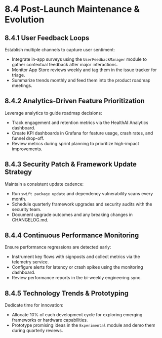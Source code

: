 # 8.4 Post-Launch Maintenance & Evolution

## 8.4.1 User Feedback Loops
Establish multiple channels to capture user sentiment:
- Integrate in-app surveys using the `UserFeedbackManager` module to gather contextual feedback after major interactions.
- Monitor App Store reviews weekly and tag them in the issue tracker for triage.
- Summarize trends monthly and feed them into the product roadmap meetings.

## 8.4.2 Analytics-Driven Feature Prioritization
Leverage analytics to guide roadmap decisions:
- Track engagement and retention metrics via the HealthAI Analytics dashboard.
- Create KPI dashboards in Grafana for feature usage, crash rates, and funnel drop-off.
- Review metrics during sprint planning to prioritize high-impact improvements.

## 8.4.3 Security Patch & Framework Update Strategy
Maintain a consistent update cadence:
- Run `swift package update` and dependency vulnerability scans every month.
- Schedule quarterly framework upgrades and security audits with the security team.
- Document upgrade outcomes and any breaking changes in CHANGELOG.md.

## 8.4.4 Continuous Performance Monitoring
Ensure performance regressions are detected early:
- Instrument key flows with signposts and collect metrics via the telemetry service.
- Configure alerts for latency or crash spikes using the monitoring dashboard.
- Review performance reports in the bi-weekly engineering sync.

## 8.4.5 Technology Trends & Prototyping
Dedicate time for innovation:
- Allocate 10% of each development cycle for exploring emerging frameworks or hardware capabilities.
- Prototype promising ideas in the `Experimental` module and demo them during quarterly reviews.
